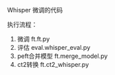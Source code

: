 Whisper 微调的代码

执行流程：
1. 微调 ft.ft.py
2. 评估 eval.whisper_eval.py
3. peft合并模型 ft.merge_model.py
4. ct2转换 ft.ct2_whisper.py
